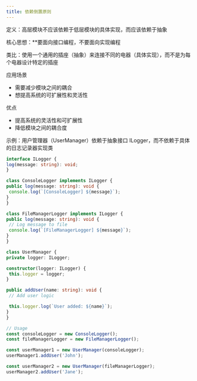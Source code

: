 ```yaml
---
title: 依赖倒置原则
---
```

定义：高层模块不应该依赖于低层模块的具体实现，而应该依赖于抽象

核心思想：**要面向接口编程，不要面向实现编程

类比：使用一个通用的插座（抽象）来连接不同的电器（具体实现），而不是为每个电器设计特定的插座

应用场景

- 需要减少模块之间的耦合
- 想提高系统的可扩展性和灵活性

优点

- 提高系统的灵活性和可扩展性
- 降低模块之间的耦合度

示例：用户管理器（UserManager）依赖于抽象接口 ILogger，而不依赖于具体的日志记录器实现类

  ```ts
  interface ILogger {
 log(message: string): void;
  }
  
  class ConsoleLogger implements ILogger {
 public log(message: string): void {
   console.log(`[ConsoleLogger] ${message}`);
 }
  }
  
  class FileManagerLogger implements ILogger {
 public log(message: string): void {
   // Log message to file
   console.log(`[FileManagerLogger] ${message}`);
 }
  }
  
  class UserManager {
 private logger: ILogger;
  
 constructor(logger: ILogger) {
   this.logger = logger;
 }
  
 public addUser(name: string): void {
   // Add user logic
  
   this.logger.log(`User added: ${name}`);
 }
  }
  
  // Usage
  const consoleLogger = new ConsoleLogger();
  const fileManagerLogger = new FileManagerLogger();
  
  const userManager1 = new UserManager(consoleLogger);
  userManager1.addUser('John');
  
  const userManager2 = new UserManager(fileManagerLogger);
  userManager2.addUser('Jane');
  ```
